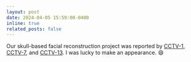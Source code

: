 ```yaml
---
layout: post
date: 2024-04-05 15:59:00-0400
inline: true
related_posts: false
---
```


Our skull-based facial reconstruction project was reported by [CCTV-1](https://news.cctv.com/2024/04/05/ARTIAG1dFLfNk08pl37a4ifn240404.shtml), [CCTV-7](https://tv.cctv.com/2024/04/01/VIDEYM6WXg31OJwO36Q7cJwU240401.shtml), and [CCTV-13](https://tv.cctv.cn/2024/04/05/VIDEHovStzG65AJ7aFD3CEXt240405.shtml). I was lucky to make an appearance. :smile: